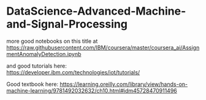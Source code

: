 # DataScience-Advanced-Machine-and-Signal-Processing

more good notebooks on this title at https://raw.githubusercontent.com/IBM/coursera/master/coursera_ai/AssignmentAnomalyDetection.ipynb

and good tutorials here: https://developer.ibm.com/technologies/iot/tutorials/

Good textbook here: https://learning.oreilly.com/library/view/hands-on-machine-learning/9781492032632/ch10.html#idm45728470911496

